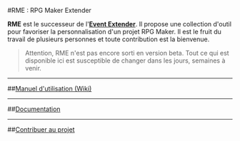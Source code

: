 #RME : RPG Maker Extender

**RME** est le successeur de l'**[Event Extender](http://funkywork.github.io/EE)**.
Il propose une collection d'outil pour favoriser la personnalisation d'un projet RPG Maker.
Il est le fruit du travail de plusieurs personnes et toute contribution est la bienvenue.

> Attention, RME n'est pas encore sorti en version beta. Tout ce qui est disponible ici est susceptible de changer dans les jours, semaines à venir.

***
##[Manuel d'utilisation (Wiki)](https://github.com/RMEx/RME/wiki)
***
##[Documentation](/doc/README.md)
***
##[Contribuer au projet](https://github.com/RMEx/RME/wiki/Contribuer-au-projet)
